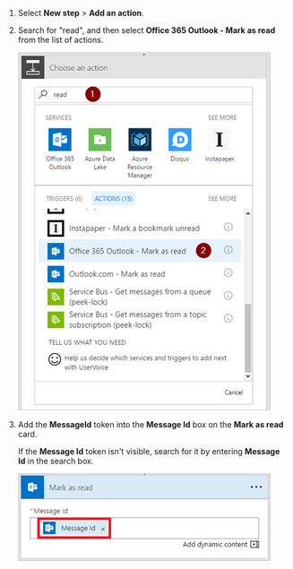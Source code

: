 1. Select **New step** > **Add an action**.

1. Search for "read", and then select **Office 365 Outlook - Mark as read** from the list of actions.

     ![mark as read](./media/email-triggers/email-triggers-5.png)

1. Add the **MessageId** token into the **Message Id** box on the **Mark as read** card.

     If the **Message Id** token isn't visible, search for it by entering **Message Id** in the search box.

      ![message id](./media/email-triggers/email-triggers-6.png)
